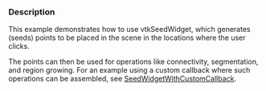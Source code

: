 ### Description
This example demonstrates how to use vtkSeedWidget, which generates (seeds) points to be placed in the scene in the locations where the user clicks.

The points can then be used for operations like connectivity, segmentation, and region growing. For an example using a custom callback where such operations can be assembled, see [SeedWidgetWithCustomCallback](../SeedWidgetWithCustomCallback).

